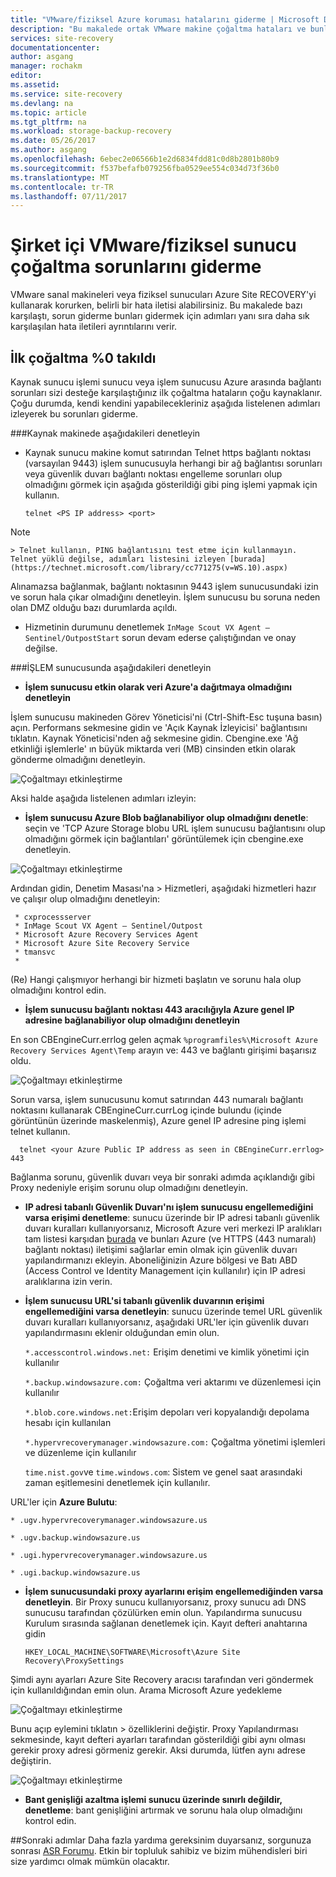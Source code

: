 ```yaml
---
title: "VMware/fiziksel Azure koruması hatalarını giderme | Microsoft Docs"
description: "Bu makalede ortak VMware makine çoğaltma hataları ve bunları ile ilgili sorunları giderme"
services: site-recovery
documentationcenter: 
author: asgang
manager: rochakm
editor: 
ms.assetid: 
ms.service: site-recovery
ms.devlang: na
ms.topic: article
ms.tgt_pltfrm: na
ms.workload: storage-backup-recovery
ms.date: 05/26/2017
ms.author: asgang
ms.openlocfilehash: 6ebec2e06566b1e2d6834fdd81c0d8b2801b80b9
ms.sourcegitcommit: f537befafb079256fba0529ee554c034d73f36b0
ms.translationtype: MT
ms.contentlocale: tr-TR
ms.lasthandoff: 07/11/2017
---
```

# <a name="troubleshoot-on-premises-vmwarephysical-server-replication-issues"></a>Şirket içi VMware/fiziksel sunucu çoğaltma sorunlarını giderme
VMware sanal makineleri veya fiziksel sunucuları Azure Site RECOVERY'yi kullanarak korurken, belirli bir hata iletisi alabilirsiniz. Bu makalede bazı karşılaştı, sorun giderme bunları gidermek için adımları yanı sıra daha sık karşılaşılan hata iletileri ayrıntılarını verir.


## <a name="initial-replication-is-stuck-at-0"></a>İlk çoğaltma %0 takıldı
Kaynak sunucu işlemi sunucu veya işlem sunucusu Azure arasında bağlantı sorunları sizi desteğe karşılaştığınız ilk çoğaltma hataların çoğu kaynaklanır.
Çoğu durumda, kendi kendini yapabilecekleriniz aşağıda listelenen adımları izleyerek bu sorunları giderme.

###<a name="check-the-following-on-source-machine"></a>Kaynak makinede aşağıdakileri denetleyin
* Kaynak sunucu makine komut satırından Telnet https bağlantı noktası (varsayılan 9443) işlem sunucusuyla herhangi bir ağ bağlantısı sorunları veya güvenlik duvarı bağlantı noktası engelleme sorunları olup olmadığını görmek için aşağıda gösterildiği gibi ping işlemi yapmak için kullanın.
     
    `telnet <PS IP address> <port>`
> [!NOTE]
    > Telnet kullanın, PING bağlantısını test etme için kullanmayın.  Telnet yüklü değilse, adımları listesini izleyen [burada](https://technet.microsoft.com/library/cc771275(v=WS.10).aspx)

Alınamazsa bağlanmak, bağlantı noktasının 9443 işlem sunucusundaki izin ve sorun hala çıkar olmadığını denetleyin. İşlem sunucusu bu soruna neden olan DMZ olduğu bazı durumlarda açıldı.

* Hizmetinin durumunu denetlemek `InMage Scout VX Agent – Sentinel/OutpostStart` sorun devam ederse çalıştığından ve onay değilse.   
 
###<a name="check-the-following-on-process-server"></a>İŞLEM sunucusunda aşağıdakileri denetleyin

* **İşlem sunucusu etkin olarak veri Azure'a dağıtmaya olmadığını denetleyin** 

İşlem sunucusu makineden Görev Yöneticisi'ni (Ctrl-Shift-Esc tuşuna basın) açın. Performans sekmesine gidin ve 'Açık Kaynak İzleyicisi' bağlantısını tıklatın. Kaynak Yöneticisi'nden ağ sekmesine gidin. Cbengine.exe 'Ağ etkinliği işlemlerle' ın büyük miktarda veri (MB) cinsinden etkin olarak gönderme olmadığını denetleyin.

![Çoğaltmayı etkinleştirme](./media/site-recovery-protection-common-errors/cbengine.png)

Aksi halde aşağıda listelenen adımları izleyin:

* **İşlem sunucusu Azure Blob bağlanabiliyor olup olmadığını denetle**: seçin ve 'TCP Azure Storage blobu URL işlem sunucusu bağlantısını olup olmadığını görmek için bağlantıları' görüntülemek için cbengine.exe denetleyin.

![Çoğaltmayı etkinleştirme](./media/site-recovery-protection-common-errors/rmonitor.png)

Ardından gidin, Denetim Masası'na > Hizmetleri, aşağıdaki hizmetleri hazır ve çalışır olup olmadığını denetleyin:

     * cxprocessserver
     * InMage Scout VX Agent – Sentinel/Outpost
     * Microsoft Azure Recovery Services Agent
     * Microsoft Azure Site Recovery Service
     * tmansvc
     * 
(Re) Hangi çalışmıyor herhangi bir hizmeti başlatın ve sorunu hala olup olmadığını kontrol edin.

* **İşlem sunucusu bağlantı noktası 443 aracılığıyla Azure genel IP adresine bağlanabiliyor olup olmadığını denetleyin**

En son CBEngineCurr.errlog gelen açmak `%programfiles%\Microsoft Azure Recovery Services Agent\Temp` arayın ve: 443 ve bağlantı girişimi başarısız oldu.

![Çoğaltmayı etkinleştirme](./media/site-recovery-protection-common-errors/logdetails1.png)

Sorun varsa, işlem sunucusunu komut satırından 443 numaralı bağlantı noktasını kullanarak CBEngineCurr.currLog içinde bulundu (içinde görüntünün üzerinde maskelenmiş), Azure genel IP adresine ping işlemi telnet kullanın.

      telnet <your Azure Public IP address as seen in CBEngineCurr.errlog>  443
Bağlanma sorunu, güvenlik duvarı veya bir sonraki adımda açıklandığı gibi Proxy nedeniyle erişim sorunu olup olmadığını denetleyin.


* **IP adresi tabanlı Güvenlik Duvarı'nı işlem sunucusu engellemediğini varsa erişimi denetleme**: sunucu üzerinde bir IP adresi tabanlı güvenlik duvarı kuralları kullanıyorsanız, Microsoft Azure veri merkezi IP aralıkları tam listesi karşıdan [burada](https://www.microsoft.com/download/details.aspx?id=41653) ve bunları Azure (ve HTTPS (443 numaralı) bağlantı noktası) iletişimi sağlarlar emin olmak için güvenlik duvarı yapılandırmanızı ekleyin.  Aboneliğinizin Azure bölgesi ve Batı ABD (Access Control ve Identity Management için kullanılır) için IP adresi aralıklarına izin verin.

* **İşlem sunucusu URL'si tabanlı güvenlik duvarının erişimi engellemediğini varsa denetleyin**: sunucu üzerinde temel URL güvenlik duvarı kuralları kullanıyorsanız, aşağıdaki URL'ler için güvenlik duvarı yapılandırmasını eklenir olduğundan emin olun. 
     
  `*.accesscontrol.windows.net:` Erişim denetimi ve kimlik yönetimi için kullanılır

  `*.backup.windowsazure.com:` Çoğaltma veri aktarımı ve düzenlemesi için kullanılır

  `*.blob.core.windows.net:`Erişim depoları veri kopyalandığı depolama hesabı için kullanılan

  `*.hypervrecoverymanager.windowsazure.com:` Çoğaltma yönetimi işlemleri ve düzenleme için kullanılır

  `time.nist.gov`ve `time.windows.com`: Sistem ve genel saat arasındaki zaman eşitlemesini denetlemek için kullanılır.

URL'ler için **Azure Bulutu**:

`* .ugv.hypervrecoverymanager.windowsazure.us`

`* .ugv.backup.windowsazure.us`

`* .ugi.hypervrecoverymanager.windowsazure.us`

`* .ugi.backup.windowsazure.us` 

* **İşlem sunucusundaki proxy ayarlarını erişim engellemediğinden varsa denetleyin**.  Bir Proxy sunucu kullanıyorsanız, proxy sunucu adı DNS sunucusu tarafından çözülürken emin olun.
Yapılandırma sunucusu Kurulum sırasında sağlanan denetlemek için. Kayıt defteri anahtarına gidin

    `HKEY_LOCAL_MACHINE\SOFTWARE\Microsoft\Azure Site Recovery\ProxySettings`

Şimdi aynı ayarları Azure Site Recovery aracısı tarafından veri göndermek için kullanıldığından emin olun.
Arama Microsoft Azure yedekleme 

![Çoğaltmayı etkinleştirme](./media/site-recovery-protection-common-errors/mab.png)

Bunu açıp eylemini tıklatın > özelliklerini değiştir. Proxy Yapılandırması sekmesinde, kayıt defteri ayarları tarafından gösterildiği gibi aynı olması gerekir proxy adresi görmeniz gerekir. Aksi durumda, lütfen aynı adrese değiştirin.

![Çoğaltmayı etkinleştirme](./media/site-recovery-protection-common-errors/mabproxy.png)

* **Bant genişliği azaltma işlemi sunucu üzerinde sınırlı değildir, denetleme**: bant genişliğini artırmak ve sorunu hala olup olmadığını kontrol edin.

##<a name="next-steps"></a>Sonraki adımlar
Daha fazla yardıma gereksinim duyarsanız, sorgunuza sonrası [ASR Forumu](https://social.msdn.microsoft.com/Forums/azure/home?forum=hypervrecovmgr). Etkin bir topluluk sahibiz ve bizim mühendisleri biri size yardımcı olmak mümkün olacaktır.